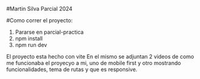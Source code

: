 #Martin Silva Parcial 2024

#Como correr el proyecto:

1) Pararse en parcial-practica
2) npm install
3) npm run dev

El proyecto esta hecho con vite
En el mismo se adjuntan 2 videos de como me funcionaba el proyecyo a mi, uno de mobile first y otro mostrando funcionalidades, tema de rutas y que es responsive.
